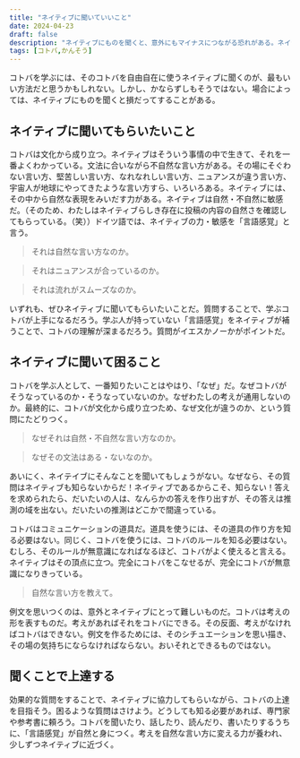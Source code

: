 ```yaml
---
title: "ネイティブに聞いていいこと"
date: 2024-04-23
draft: false
description: "ネイティブにものを聞くと、意外にもマイナスにつながる恐れがある。ネイティブに聞いていいことと、聞いて困ることがある。ネイティブの言うことにまどわされないように気をつけよう。"
tags: [コトバ,かんそう]
---
```


コトバを学ぶには、そのコトバを自由自在に使うネイティブに聞くのが、最もいい方法だと思うかもしれない。しかし、かならずしもそうではない。場合によっては、ネイティブにものを聞くと損だってすることがある。

## ネイティブに聞いてもらいたいこと

コトバは文化から成り立つ。ネイティブはそういう事情の中で生きて、それを一番よくわかっている。文法に合いながら不自然な言い方がある。その場にそぐわない言い方、堅苦しい言い方、なれなれしい言い方、ニュアンスが違う言い方、宇宙人が地球にやってきたような言い方すら、いろいろある。ネイティブには、その中から自然な表現をみいだす力がある。ネイティブは自然・不自然に敏感だ。（そのため、わたしはネイティブらしき存在に投稿の内容の自然さを確認してもらっている。（笑））ドイツ語では、ネイティブの力・敏感を「言語感覚」と言う。

> それは自然な言い方なのか。

> それはニュアンスが合っているのか。

> それは流れがスムーズなのか。

いずれも、ぜひネイティブに聞いてもらいたいことだ。質問することで、学ぶコトバが上手になるだろう。学ぶ人が持っていない「言語感覚」をネイティブが補うことで、コトバの理解が深まるだろう。質問がイエスかノーかがポイントだ。

## ネイティブに聞いて困ること

コトバを学ぶ人として、一番知りたいことはやはり、「なぜ」だ。なぜコトバがそうなっているのか・そうなっていないのか。なぜわたしの考えが通用しないのか。最終的に、コトバが文化から成り立つため、なぜ文化が違うのか、という質問にたどりつく。

> なぜそれは自然・不自然な言い方なのか。

> なぜその文法はある・ないなのか。

あいにく、ネイテイブにそんなことを聞いてもしょうがない。なぜなら、その質問はネイティブも知らないからだ！ネイティブであるからこそ、知らない！答えを求められたら、だいたいの人は、なんらかの答えを作り出すが、その答えは推測の域を出ない。だいたいの推測はどこかで間違っている。

コトバはコミュニケーションの道具だ。道具を使うには、その道具の作り方を知る必要はない。同じく、コトバを使うには、コトバのルールを知る必要はない。むしろ、そのルールが無意識になればなるほど、コトバがよく使えると言える。ネイティブはその頂点に立つ。完全にコトバをこなせるが、完全にコトバが無意識になりきっている。

> 自然な言い方を教えて。

例文を思いつくのは、意外とネイティブにとって難しいものだ。コトバは考えの形を表すものだ。考えがあればそれをコトバにできる。その反面、考えがなければコトバはできない。例文を作るためには、そのシチュエーションを思い描き、その場の気持ちにならなければならない。おいそれとできるものではない。

## 聞くことで上達する

効果的な質問をすることで、ネイティブに協力してもらいながら、コトバの上達を目指そう。困るような質問はさけよう。どうしても知る必要があれば、専門家や参考書に頼ろう。コトバを聞いたり、話したり、読んだり、書いたりするうちに、「言語感覚」が自然と身につく。考えを自然な言い方に変える力が養われ、少しずつネイティブに近づく。
